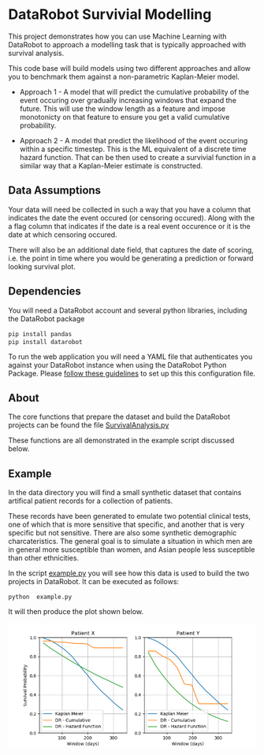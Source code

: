 DataRobot Survivial Modelling
=================================

This project demonstrates how you can use Machine Learning with DataRobot
to approach a modelling task that is typically approached with survival analysis.

This code base will build models using two different approaches and allow you to
benchmark them against a non-parametric Kaplan-Meier model.

* Approach 1 - A model that will predict the cumulative probability of the event occuring
over gradually increasing windows that expand the future. This will use the window length
as a feature and impose monotonicty on that feature to ensure you get a valid cumulative 
probability.

* Approach 2 - A model that predict the likelihood of the event occuring within a specific
timestep. This is the ML equivalent of a discrete time hazard function. That can be then used
to create a survivial function in a similar way that a Kaplan-Meier estimate is constructed.


## Data Assumptions

Your data will need be collected in such a way that you have a column that indicates 
the date the event occured (or censoring occured). Along with the a flag column that
indicates if the date is a real event occurence or it is the date at which censoring occured.

There will also be an additional date field, that captures the date of scoring, i.e. the
point in time where you would be generating a prediction or forward looking survival plot.


## Dependencies
 
You will need a DataRobot account and several python libraries, including the DataRobot package

```
pip install pandas
pip install datarobot
```

To run the web application you will need a YAML file that authenticates you against your
DataRobot instance when using the DataRobot Python Package. Please 
[follow these guidelines](https://datarobot-public-api-client.readthedocs-hosted.com/en/v2.7.2/setup/configuration.html) to set up this this configuration file.
 

## About

The core functions that prepare the dataset and build the DataRobot projects can be found
the file [SurvivalAnalysis.py](SurvivalAnalysis.py)
 
These functions are all demonstrated in the example script discussed below.


## Example

In the data directory you will find a small synthetic dataset that contains artifical patient
records for a collection of patients.

These records have been generated to emulate two potential clinical tests, one of which that
is more sensitive that specific, and another that is very specific but not sensitive. There
are also some synthetic demographic charcateristics. The general goal is to simulate a situation
in which men are in general more susceptible than women, and Asian people less susceptible than
other ethnicities. 

In the script [example.py](example.py) you will see how this data is used to build the
two projects in DataRobot. It can be executed as follows:

```
python  example.py
```

It will then produce the plot shown below.

![Survival Plots](example.png)


